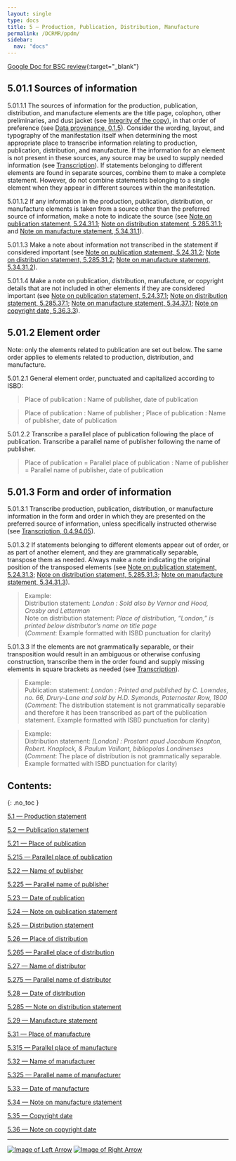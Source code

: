```yaml
---
layout: single
type: docs
title: 5 — Production, Publication, Distribution, Manufacture
permalink: /DCRMR/ppdm/
sidebar:
  nav: "docs"
---
```


[Google Doc for BSC review](https://docs.google.com/document/d/1z1OZiLXrzM-JdjITLgJPvURgFmflsrcyspFY4HnLr5Y/edit?usp=sharing){:target="_blank"}

## 5.01.1 Sources of information

<a name="5.01.1.1">5.01.1.1</a> The sources of information for the production, publication, distribution, and manufacture elements are the title page, colophon, other preliminaries, and dust jacket (see [Integrity of the copy](/DCRMR/introduction/#I.01.8.2)), in that order of preference (see [Data provenance, 0.1.5](/DCRMR/general-rules/Data-provenance/#015-sources-of-information)). Consider the wording, layout, and typography of the manifestation itself when determining the most appropriate place to transcribe information relating to production,  publication, distribution, and manufacture. If the information for an element is not present in these sources, any source may be used to supply needed information (see [Transcription](/DCRMR/general-rules/Transcription/)). If statements belonging to different elements are found in separate sources, combine them to make a complete statement.  However, do not combine statements belonging to a single element when they appear in different sources within the manifestation.

<a name="5.01.1.2">5.01.1.2</a> If any information in the production, publication, distribution, or manufacture elements is taken from a source other than the preferred source of information, make a note to indicate the source (see [Note on publication statement, 5.24.31.1](/DCRMR/ppdm/Note-on-publication-statement/#5.24.31.1); [Note on distribution statement, 5.285.31.1](/DCRMR/ppdm/Note-on-distribution-statement/#5.285.31.1); and [Note on manufacture statement, 5.34.31.1](/DCRMR/ppdm/Note-on-manufacture-statement/#5.34.31.1)).

<a name="5.01.1.3">5.01.1.3</a> Make a note about information not transcribed in the statement if considered important (see [Note on publication statement, 5.24.31.2](/DCRMR/ppdm/Note-on-publication-statement/#5.24.31.2); [Note on distribution statement, 5.285.31.2](/DCRMR/ppdm/Note-on-distribution-statement/#5.285.31.2); [Note on manufacture statement, 5.34.31.2](/DCRMR/ppdm/Note-on-manufacture-statement/#5.34.31.2)).

<a name="5.01.1.4">5.01.1.4</a> Make a note on publication, distribution, manufacture, or copyright details that are not included in other elements if they are considered important (see [Note on publication statement, 5.24.37.1](/DCRMR/ppdm/Note-on-publication-statement/#5.24.37.1); [Note on distribution statement, 5.285.37.1](/DCRMR/ppdm/Note-on-distribution-statement/#5.285.37.1); [Note on manufacture statement, 5.34.37.1](/DCRMR/ppdm/Note-on-manufacture-statement/#5.34.37.1); [Note on copyright date, 5.36.3.3](/DCRMR/ppdm/Note-on-copyright-date/#5.36.3.3)).

## 5.01.2 Element order

Note: only the elements related to publication are set out below. The same order applies to elements related to production, distribution, and manufacture.

<a name="5.01.2.1">5.01.2.1</a> General element order, punctuated and capitalized according to ISBD:

>Place of publication : Name of publisher, date of publication

>Place of publication : Name of publisher ; Place of publication : Name of publisher, date of publication

<a name="5.01.2.2">5.01.2.2</a> Transcribe a parallel place of publication following the place of publication. Transcribe a parallel name of publisher following the name of publisher.

> Place of publication = Parallel place of publication : Name of publisher = Parallel name of publisher, date of publication

## 5.01.3 Form and order of information

<a name="5.01.3.1">5.01.3.1</a> Transcribe production, publication, distribution, or manufacture information in the form and order in which they are presented on the preferred source of information, unless specifically instructed otherwise (see [Transcription, 0.4.94.05](/DCRMR/general-rules/Transcription/#0.4.94.05)).

<a name="5.01.3.2">5.01.3.2</a> If statements belonging to different elements appear out of order, or as part of another element, and they are grammatically separable, transpose them as needed. Always make a note indicating the original position of the transposed elements (see [Note on publication statement, 5.24.31.3](/DCRMR/ppdm/Note-on-publication-statement/#5.24.31.3); [Note on distribution statement, 5.285.31.3](/DCRMR/ppdm/Note-on-distribution-statement/#5.285.31.3); [Note on manufacture statement, 5.34.31.3](/DCRMR/ppdm/Note-on-manufacture-statement/#5.34.31.3)). 

>Example:   
>Distribution statement: <CITE>London : Sold also by Vernor and Hood, Crosby and Letterman</CITE>  
>Note on distribution statement: <CITE>Place of distribution, “London,” is printed below distributor’s name on title page</CITE>  
>(*Comment*: Example formatted with ISBD punctuation for clarity)  

<a name="5.01.3.3">5.01.3.3</a> If the elements are not grammatically separable, or their transposition would result in an ambiguous or otherwise confusing construction, transcribe them in the order found and supply missing elements in square brackets as needed (see [Transcription](/DCRMR/general-rules/Transcription/)).

>Example:  
>Publication statement: <CITE>London : Printed and published by C. Lowndes, no. 66, Drury-Lane and sold by H.D. Symonds, Paternoster Row, 1800</CITE>  
(*Comment*: The distribution statement is not grammatically separable and therefore it has been transcribed as part of the publication statement. Example formatted with ISBD punctuation for clarity)

>Example:  
>Distribution statement: <CITE>[London] : Prostant apud Jacobum Knapton, Robert. Knaplock, & Paulum Vaillant, bibliopolas Londinenses</CITE>  
>(*Comment*: The place of distribution is not grammatically separable. Example formatted with ISBD punctuation for clarity)

## Contents:
{: .no_toc }

[5.1 — Production statement](/DCRMR/ppdm/Production-statement/)

[5.2 — Publication statement](/DCRMR/ppdm/Publication-statement/)

[5.21 — Place of publication](/DCRMR/ppdm/Place-of-publication/)

[5.215 — Parallel place of publication](/DCRMR/ppdm/Parallel-place-of-publication/)

[5.22 — Name of publisher](/DCRMR/ppdm/Name-of-publisher/)

[5.225 — Parallel name of publisher](/DCRMR/ppdm/Parallel-name-of-publisher/)

[5.23 — Date of publication](/DCRMR/ppdm/Date-of-publication/)

[5.24 — Note on publication statement](/DCRMR/ppdm/Note-on-publication-statement/)

[5.25 — Distribution statement](/DCRMR/ppdm/Distribution-statement/)

[5.26 — Place of distribution](/DCRMR/ppdm/Place-of-distribution/)

[5.265 — Parallel place of distribution](/DCRMR/ppdm/Parallel-place-of-distribution/)

[5.27 — Name of distributor](/DCRMR/ppdm/Name-of-distributor/)

[5.275 — Parallel name of distributor](/DCRMR/ppdm/Parallel-name-of-distributor/)

[5.28 — Date of distribution](/DCRMR/ppdm/Date-of-distribution/)

[5.285 — Note on distribution statement](/DCRMR/ppdm/Note-on-distribution-statement/)

[5.29 — Manufacture statement](/DCRMR/ppdm/Manufacture-statement/)

[5.31 — Place of manufacture](/DCRMR/ppdm/Place-of-manufacture/)

[5.315 — Parallel place of manufacture](/DCRMR/ppdm/Parallel-place-of-manufacture/)

[5.32 — Name of manufacturer](/DCRMR/ppdm/Name-of-manufacturer/)

[5.325 — Parallel name of manufacturer](/DCRMR/ppdm/Parallel-name-of-manufacturer/)

[5.33 — Date of manufacture](/DCRMR/ppdm/Date-of-manufacture/)

[5.34 — Note on manufacture statement](/DCRMR/ppdm/Note-on-manufacture-statement/)

[5.35 — Copyright date](/DCRMR/ppdm/Copyright-date/)

[5.36 — Note on copyright date](/DCRMR/ppdm/Note-on-copyright-date/)

---

[![Image of Left Arrow](https://rbms-bsc.github.io/DCRMR/assets/pictures/navigation/Arrow_Left.png "4.21 — Details of cartographic content")](/DCRMR/mathematical-details/Details-of-cartographic-content/) [![Image of Right Arrow](https://rbms-bsc.github.io/DCRMR/assets/pictures/navigation/Arrow_Right.png "5.1 — Production statement")](/DCRMR/ppdm/Production-statement/)
